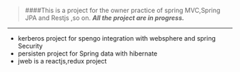 > ####This is a project for the owner practice of spring MVC,Spring JPA and Restjs ,so on.
>***All the project are in progress.***

_______
- kerberos project for spengo integration with websphere and spring Security
- persisten project for Spring data with hibernate
- jweb is a reactjs,redux project
